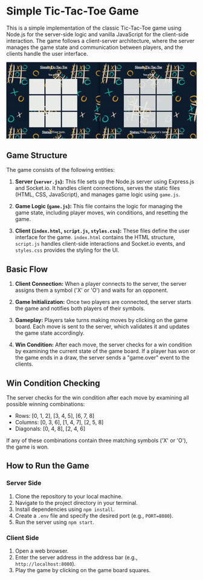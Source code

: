 # Simple Tic-Tac-Toe Game

This is a simple implementation of the classic Tic-Tac-Toe game using Node.js for the server-side logic and vanilla JavaScript for the client-side interaction. The game follows a client-server architecture, where the server manages the game state and communication between players, and the clients handle the user interface.

![Tic-Tac-Toe Game](app.gif)

## Game Structure

The game consists of the following entities:

1. **Server (`server.js`):** This file sets up the Node.js server using Express.js and Socket.io. It handles client connections, serves the static files (HTML, CSS, JavaScript), and manages game logic using `game.js`.

2. **Game Logic (`game.js`):** This file contains the logic for managing the game state, including player moves, win conditions, and resetting the game.

3. **Client (`index.html`, `script.js`, `styles.css`):** These files define the user interface for the game. `index.html` contains the HTML structure, `script.js` handles client-side interactions and Socket.io events, and `styles.css` provides the styling for the UI.

## Basic Flow

1. **Client Connection:** When a player connects to the server, the server assigns them a symbol ('X' or 'O') and waits for an opponent.

2. **Game Initialization:** Once two players are connected, the server starts the game and notifies both players of their symbols.

3. **Gameplay:** Players take turns making moves by clicking on the game board. Each move is sent to the server, which validates it and updates the game state accordingly.

4. **Win Condition:** After each move, the server checks for a win condition by examining the current state of the game board. If a player has won or the game ends in a draw, the server sends a "game.over" event to the clients.

## Win Condition Checking

The server checks for the win condition after each move by examining all possible winning combinations:

- Rows: [0, 1, 2], [3, 4, 5], [6, 7, 8]
- Columns: [0, 3, 6], [1, 4, 7], [2, 5, 8]
- Diagonals: [0, 4, 8], [2, 4, 6]

If any of these combinations contain three matching symbols ('X' or 'O'), the game is won.

## How to Run the Game

### Server Side

1. Clone the repository to your local machine.
2. Navigate to the project directory in your terminal.
3. Install dependencies using `npm install`.
4. Create a `.env` file and specify the desired port (e.g., `PORT=8080`).
5. Run the server using `npm start`.

### Client Side

1. Open a web browser.
2. Enter the server address in the address bar (e.g., `http://localhost:8080`).
3. Play the game by clicking on the game board squares.